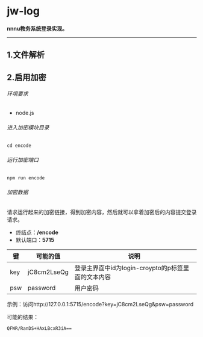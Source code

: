 # jw-log
**nnnu教务系统登录实现。**
***
## 1.文件解析



## 2.启用加密
###### 环境要求

- node.js


###### 进入加密模块目录

~~~ shell
cd encode
~~~

###### 运行加密端口

~~~ shell
npm run encode
~~~

###### 加密数据

请求运行起来的加密链接，得到加密内容，然后就可以拿着加密后的内容提交登录请求。

- 终结点：**/encode**
- 默认端口：**5715**

| 键   | 可能的值    | 说明                                               |
| ---- | ----------- | -------------------------------------------------- |
| key  | jC8cm2LseQg | 登录主界面中id为login-croypto的p标签里面的文本内容 |
| psw  | password    | 用户密码                                           |

示例：访问http://127.0.0.1:5715/encode?key=jC8cm2LseQg&psw=password

可能的结果：

```text
QFWR/RanDS+HAxLBcxR3iA==
```

